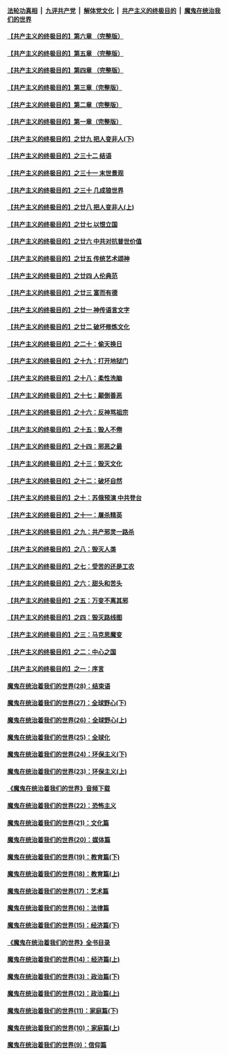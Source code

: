 

####  [法轮功真相](../../../../basic/blob/master/README.md?t=04140201) &nbsp;|&nbsp; [九评共产党](../../../../9ping.md/blob/master/README.md?t=04140201) &nbsp;|&nbsp; [解体党文化](../../../../jtdwh.md/blob/master/README.md?t=04140201)  &nbsp;|&nbsp; [共产主义的终极目的](../../../../gczydzjmd.md/blob/master/README.md?t=04140201) &nbsp;|&nbsp; [魔鬼在统治我们的世界](../../../../mgztzwmdsj.md/blob/master/README.md?t=04140201) 

#### [【共产主义的终极目的】第六章 （完整版）](../pages/nsc422/n11428913.md?t=04140201) 

#### [【共产主义的终极目的】第五章 （完整版）](../pages/nsc422/n11428912.md?t=04140201) 

#### [【共产主义的终极目的】第四章 （完整版）](../pages/nsc422/n11428907.md?t=04140201) 

#### [【共产主义的终极目的】第三章（完整版）](../pages/nsc422/n11428848.md?t=04140201) 

#### [【共产主义的终极目的】第二章（完整版）](../pages/nsc422/n11428831.md?t=04140201) 

#### [【共产主义的终极目的】第一章（完整版）](../pages/nsc422/n11417651.md?t=04140201) 

#### [【共产主义的终极目的】之廿九 把人变非人(下)](../pages/nsc422/n11344140.md?t=04140201) 

#### [【共产主义的终极目的】之三十二 结语](../pages/nsc422/n11360535.md?t=04140201) 

#### [【共产主义的终极目的】之三十一 末世景观](../pages/nsc422/n11351129.md?t=04140201) 

#### [【共产主义的终极目的】之三十 几成狼世界](../pages/nsc422/n11348280.md?t=04140201) 

#### [【共产主义的终极目的】之廿八 把人变非人(上)](../pages/nsc422/n11340492.md?t=04140201) 

#### [【共产主义的终极目的】之廿七 以恨立国](../pages/nsc422/n11336944.md?t=04140201) 

#### [【共产主义的终极目的】之廿六 中共对抗普世价值](../pages/nsc422/n11324785.md?t=04140201) 

#### [【共产主义的终极目的】之廿五 传统艺术颂神](../pages/nsc422/n11296396.md?t=04140201) 

#### [【共产主义的终极目的】之廿四 人伦典范](../pages/nsc422/n11296397.md?t=04140201) 

#### [【共产主义的终极目的】之廿三 富而有德](../pages/nsc422/n11283598.md?t=04140201) 

#### [【共产主义的终极目的】之廿一 神传语言文字](../pages/nsc422/n11263265.md?t=04140201) 

#### [【共产主义的终极目的】之廿二 破坏修炼文化](../pages/nsc422/n11245728.md?t=04140201) 

#### [【共产主义的终极目的】之二十：偷天换日](../pages/nsc422/n11238846.md?t=04140201) 

#### [【共产主义的终极目的】之十九：打开地狱门](../pages/nsc422/n11206376.md?t=04140201) 

#### [【共产主义的终极目的】之十八：柔性洗脑](../pages/nsc422/n11199994.md?t=04140201) 

#### [【共产主义的终极目的】之十七：颠倒善恶](../pages/nsc422/n11179782.md?t=04140201) 

#### [【共产主义的终极目的】之十六：反神骂祖宗](../pages/nsc422/n11166798.md?t=04140201) 

#### [【共产主义的终极目的】之十五：毁人不倦](../pages/nsc422/n11166792.md?t=04140201) 

#### [【共产主义的终极目的】之十四：邪恶之最](../pages/nsc422/n11150249.md?t=04140201) 

#### [【共产主义的终极目的】之十三：毁灭文化](../pages/nsc422/n11135227.md?t=04140201) 

#### [【共产主义的终极目的】之十二：破坏自然](../pages/nsc422/n11135214.md?t=04140201) 

#### [【共产主义的终极目的】之十：苏俄预演 中共登台](../pages/nsc422/n11118424.md?t=04140201) 

#### [【共产主义的终极目的】之十一：屠杀精英](../pages/nsc422/n11118442.md?t=04140201) 

#### [【共产主义的终极目的】之九：共产邪灵一路杀](../pages/nsc422/n11114139.md?t=04140201) 

#### [【共产主义的终极目的】之八：毁灭人类](../pages/nsc422/n11108503.md?t=04140201) 

#### [【共产主义的终极目的】之七：受苦的还是工农](../pages/nsc422/n11101809.md?t=04140201) 

#### [【共产主义的终极目的】之六：甜头和苦头](../pages/nsc422/n11096971.md?t=04140201) 

#### [【共产主义的终极目的】之五：万变不离其邪](../pages/nsc422/n11091285.md?t=04140201) 

#### [【共产主义的终极目的】之四：毁灭路线图](../pages/nsc422/n11086284.md?t=04140201) 

#### [【共产主义的终极目的】之三：马克思魔变](../pages/nsc422/n11061941.md?t=04140201) 

#### [【共产主义的终极目的】之二：中心之国](../pages/nsc422/n11047728.md?t=04140201) 

#### [【共产主义的终极目的】之一：序言](../pages/nsc422/n11086077.md?t=04140201) 

#### [魔鬼在统治着我们的世界(28)：结束语](../pages/nsc422/n10936246.md?t=04140201) 

#### [魔鬼在统治着我们的世界(27)：全球野心(下)](../pages/nsc422/n10928319.md?t=04140201) 

#### [魔鬼在统治着我们的世界(26)：全球野心(上)](../pages/nsc422/n10900318.md?t=04140201) 

#### [魔鬼在统治着我们的世界(25)：全球化](../pages/nsc422/n10788205.md?t=04140201) 

#### [魔鬼在统治着我们的世界(24)：环保主义(下)](../pages/nsc422/n10695307.md?t=04140201) 

#### [魔鬼在统治着我们的世界(23)：环保主义(上)](../pages/nsc422/n10688613.md?t=04140201) 

#### [《魔鬼在统治着我们的世界》音频下载](../pages/nsc422/n10635553.md?t=04140201) 

#### [魔鬼在统治着我们的世界(22)：恐怖主义](../pages/nsc422/n10614727.md?t=04140201) 

#### [魔鬼在统治着我们的世界(21)：文化篇](../pages/nsc422/n10597706.md?t=04140201) 

#### [魔鬼在统治着我们的世界(20)：媒体篇](../pages/nsc422/n10586579.md?t=04140201) 

#### [魔鬼在统治着我们的世界(19)：教育篇(下)](../pages/nsc422/n10564808.md?t=04140201) 

#### [魔鬼在统治着我们的世界(18)：教育篇(上)](../pages/nsc422/n10526970.md?t=04140201) 

#### [魔鬼在统治着我们的世界(17)：艺术篇](../pages/nsc422/n10499093.md?t=04140201) 

#### [魔鬼在统治着我们的世界(16)：法律篇](../pages/nsc422/n10485969.md?t=04140201) 

#### [魔鬼在统治着我们的世界(15)：经济篇(下)](../pages/nsc422/n10469975.md?t=04140201) 

#### [《魔鬼在统治着我们的世界》全书目录](../pages/nsc422/n10464261.md?t=04140201) 

#### [魔鬼在统治着我们的世界(14)：经济篇(上)](../pages/nsc422/n10457370.md?t=04140201) 

#### [魔鬼在统治着我们的世界(13)：政治篇(下)](../pages/nsc422/n10448270.md?t=04140201) 

#### [魔鬼在统治着我们的世界(12)：政治篇(上)](../pages/nsc422/n10444576.md?t=04140201) 

#### [魔鬼在统治着我们的世界(11)：家庭篇(下)](../pages/nsc422/n10440961.md?t=04140201) 

#### [魔鬼在统治着我们的世界(10)：家庭篇(上)](../pages/nsc422/n10435448.md?t=04140201) 

#### [魔鬼在统治着我们的世界(9)：信仰篇](../pages/nsc422/n10432159.md?t=04140201) 

